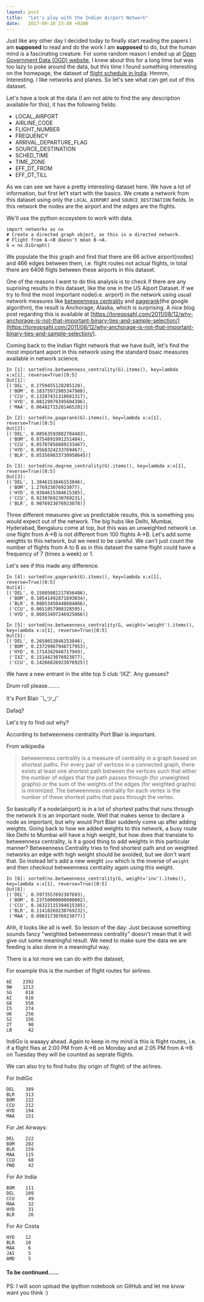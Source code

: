 ```yaml
---
layout: post
title:  "Let's play with the Indian Airport Network"
date:   2017-09-20 23:40 +0200
---
```


Just like any other day I decided today to finally start reading the papers I am **supposed** to read and do the work I am **supposed** to do, but the human mind is a fascinating creature. For some random reason I ended up at [Open Government Data (OGD) website](https://data.gov.in), I knew about this for a long time but was too lazy to poke around the data, but this time I found something interesting on the homepage, the dataset of [flight schedule in India](https://data.gov.in/catalog/airsewa). Hmmm, Interesting. I like networks and planes. So let's see what can get out of this dataset.

Let's have a look at the data (I am not able to find the any description available for this), it has the following fields:

- LOCAL_AIRPORT
- AIRLINE_CODE
- FLIGHT_NUMBER
- FREQUENCY
- ARRIVAL\_DEPARTURE_FLAG
- SOURCE_DESTINATION
- SCHED_TIME
- TIME_ZONE
- EFF\_DT_FROM
- EFF\_DT_TILL

As we can see we have a pretty interesting dataset here. We have a lot of information, but first let't start with the basics. We create a network from this dataset using only the `LOCAL_AIRPORT` and `SOURCE_DESTINATION` fields. In this network the nodes are the airport and the edges are the flights.

We'll use the python ecosystem to work with data.

```
import networkx as nx
# Create a directed graph object, as this is a directed network.
# Flight from A->B doesn't mean B->A.
G = nx.DiGraph()
``` 

We populate the this graph and find that there are 66 active airport(nodes) and 466 edges between them, i.e. flight routes not actual flights, in total there are 6406 fligts between these airports in this dataset.

One of the reasons I want to do this analysis is to check if there are any suprising results in this dataset, like the one in the US Aiport Dataset. If we try to find the most important node(i.e. airport) in the network using usual network measures like [betweenness centrality](https://en.wikipedia.org/wiki/Betweenness_centrality) and [pagerank](https://en.wikipedia.org/wiki/PageRank)(the google algorithm), the result is Anchorage, Alaska, which is surprising. A nice blog post regarding this is available at [https://toreopsahl.com/2011/08/12/why-anchorage-is-not-that-important-binary-ties-and-sample-selection/](https://toreopsahl.com/2011/08/12/why-anchorage-is-not-that-important-binary-ties-and-sample-selection/).

Coming back to the Indian flight network that we have built, let's find the most important aiport in this network using the standard bsaic measures available in network science.

```
In [1]: sorted(nx.betweenness_centrality(G).items(), key=lambda x:x[1], reverse=True)[0:5]
Out[1]:
[('DEL', 0.2759455128205128),
 ('BOM', 0.18375972985347988),
 ('CCU', 0.13287431318681317),
 ('HYD', 0.08129979395604396),
 ('MAA', 0.06482715201465201)]

```

```
In [2]: sorted(nx.pagerank(G).items(), key=lambda x:x[1], reverse=True)[0:5]
Out[2]:
[('DEL', 0.08563593882704483),
 ('BOM', 0.0754891991251404),
 ('CCU', 0.05707856089233467),
 ('HYD', 0.0568324233769467),
 ('BLR', 0.053569833730958645)]
```

```
In [3]: sorted(nx.degree_centrality(G).items(), key=lambda x:x[1], reverse=True)[0:5]
Out[3]:
[('DEL', 1.3846153846153846),
 ('BOM', 1.276923076923077),
 ('HYD', 0.9384615384615385),
 ('CCU', 0.9230769230769231),
 ('BLR', 0.9076923076923078)]
```

Three different measures give us predictable results, this is something you would expect out of the network. The big hubs like Delhi, Mumbai, Hyderabad, Bengaluru come at top, but this was an unweighted network i.e. one flight from A->B is not different from 100 flights A->B. Let's add some weights to this network, but we need to be careful. We can't just count the number of flights from A to B as in this dataset the same flight could have a frequency of 7 (times a week) or 1. 

Let's see if this made any difference.

```
In [4]: sorted(nx.pagerank(G).items(), key=lambda x:x[1], reverse=True)[0:5]
Out[4]:
[('DEL', 0.15805082217856486),
 ('BOM', 0.10541492871693034),
 ('BLR', 0.08853450448604866),
 ('CCU', 0.0651057908328595),
 ('HYD', 0.06053497246925066)]
```
```
In [5]: sorted(nx.betweenness_centrality(G, weight='weight').items(), key=lambda x:x[1], reverse=True)[0:5]
Out[5]:
[('DEL', 0.2658653846153846),
 ('BOM', 0.23729967948717953),
 ('HYD', 0.1714342948717949),
 ('IXZ', 0.1514423076923077),
 ('CCU', 0.14266826923076925)]
```

We have a new entrant in the elite top 5 club 'IXZ'. Any guesses?

Drum roll please........

It's Port Blair ¯\\_ツ\_/¯

Dafaq?

Let's try to find out why?

According to betweenness centrality Port Blair is important.

From wikipedia

> betweenness centrality is a measure of centrality in a graph based on shortest paths. For every pair of vertices in a connected graph, there exists at least one shortest path between the vertices such that either the number of edges that the path passes through (for unweighted graphs) or the sum of the weights of the edges (for weighted graphs) is minimized. The betweenness centrality for each vertex is the number of these shortest paths that pass through the vertex.

So basically if a node(airport) is in a lot of shortest paths that runs through the network it is an important node. Well that makes sense to declare a node as important, but why would Port Blair suddenly come up after adding weights. Going back to how we added weights to this network, a busy route like Delhi to Mumbai will have a high weight, but how does that translate to betweenness centrality, is it a good thing to add weights in this particular manner? Betweenness Centrality tries to find shortest path and on weighted networks an edge with high weight should be avoided, but we don't want that. So instead let's add a new weight `inv` which is the inverse of `weight` and then checkout  betweenness centrality again using this weight.

```
In [6]: sorted(nx.betweenness_centrality(G, weight='inv').items(), key=lambda x:x[1], reverse=True)[0:5]
Out[6]:
[('DEL', 0.5973557692307693),
 ('BOM', 0.23750000000000002),
 ('CCU', 0.16322115384615385),
 ('BLR', 0.11418269230769232),
 ('MAA', 0.0983173076923077)]
```

Ahh, it looks like all is well. So lesson of the day: Just because something sounds fancy "weighted betweenness centrality" doesn't mean that it will give out some meaningful result. We need to make sure the data we are feeding is also done in a meaningful way.

There is a lot more we can do with the dataset,

For example this is the number of flight routes for airlines.

```
6E    2392
9W    1212
SG     818
AI     616
G8     550
I5     274
UK     256
S2     156
2T      90
LB      42
```

IndiGo is waaayy ahead. Again to keep in my mind is this is flight routes, i.e. if a flight flies at 2:00 PM from A->B on Monday and at 2:05 PM from A->B on Tuesday they will be counted as seprate flights.

We can also try to find hubs (by origin of flight) of the airlines.

For IndiGo

```
DEL    389
BLR    313
BOM    222
CCU    212
HYD    194
MAA    151
```

For Jet Airways:

```
DEL    222
BOM    202
BLR    159
MAA    115
CCU     68
PNQ     42
```

For Air India

```
BOM    111
DEL    109
CCU     49
MAA     32
HYD     31
BLR     26
```

For Air Costa

```
HYD    12
BLR    10
MAA     6
JAI     5
AMD     5
```

#### To be continued......

PS: I will soon upload the ipython notebook on GitHub and let me know want you think :)
